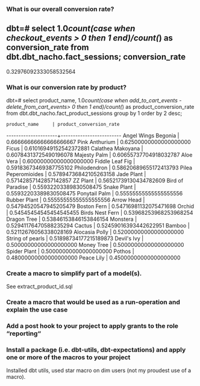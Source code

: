 ### What is our overall conversion rate?

dbt=# select 1.0*count(case when checkout_events > 0 then 1 end)/count(*) as conversion_rate from dbt.dbt_nacho.fact_sessions;
    conversion_rate     
------------------------
 0.32976092333058532564


### What is our conversion rate by product?
dbt=# select product_name, 1.0*count(case when add_to_cart_events - delete_from_cart_events> 0 then 1 end)/count(*) as product_conversion_rate from dbt.dbt_nacho.fact_product_sessions group by 1 order by 2 desc;

    product_name     | product_conversion_rate 
---------------------+-------------------------
 Angel Wings Begonia |  0.66666666666666666667
 Pink Anthurium      |  0.62500000000000000000
 Ficus               |  0.61016949152542372881
 Calathea Makoyana   |  0.60784313725490196078
 Majesty Palm        |  0.60655737704918032787
 Aloe Vera           |  0.60000000000000000000
 Fiddle Leaf Fig     |  0.59183673469387755102
 Philodendron        |  0.58620689655172413793
 Pilea Peperomioides |  0.57894736842105263158
 Jade Plant          |  0.57142857142857142857
 ZZ Plant            |  0.56521739130434782609
 Bird of Paradise    |  0.55932203389830508475
 Snake Plant         |  0.55932203389830508475
 Ponytail Palm       |  0.55555555555555555556
 Rubber Plant        |  0.55555555555555555556
 Arrow Head          |  0.54794520547945205479
 Boston Fern         |  0.54716981132075471698
 Orchid              |  0.54545454545454545455
 Birds Nest Fern     |  0.53968253968253968254
 Dragon Tree         |  0.53846153846153846154
 Monstera            |  0.52941176470588235294
 Cactus              |  0.52459016393442622951
 Bamboo              |  0.52112676056338028169
 Alocasia Polly      |  0.52000000000000000000
 String of pearls    |  0.51898734177215189873
 Devil's Ivy         |  0.50000000000000000000
 Money Tree          |  0.50000000000000000000
Spider Plant        |  0.50000000000000000000
 Pothos              |  0.48000000000000000000
 Peace Lily          |  0.45000000000000000000


 ### Create a macro to simplify part of a model(s).
 See extract_product_id.sql

 ### Create a macro that would be used as a run-operation and explain the use case

 
 ### Add a post hook to your project to apply grants to the role “reporting“


 ### Install a package (i.e. dbt-utils, dbt-expectations) and apply one or more of the macros to your project
Installed dbt utils, used star macro on dim users (not my proudest use of a macro).

